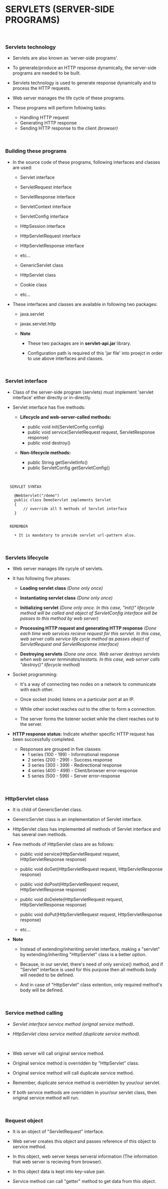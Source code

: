 # **SERVLETS (SERVER-SIDE PROGRAMS)**

<br>

### **Servlets technology**

+ Servlets are also known as 'server-side programs'.

+ To generate/produce an HTTP response dynamically, the server-side programs are needed to be built.

+ Servlets technology is used to generate response dynamically and to process the HTTP requests.

+ Web server manages the life cycle of these programs.

+ These programs will perform following tasks:
  + Handling HTTP request
  + Generating HTTP response
  + Sending HTTP response to the client _(browser)_

<br>

### **Building these programs**

+ In the source code of these programs, following interfaces and classes are used:
  + Servlet interface
  + ServletRequest interface
  + ServletResponse interface  
  + ServletContext interface  
  + ServletConfig interface
  + HttpSession interface
  + HttpServletRequest interface
  + HttpServletResponse interface
  + etc...

  + GenericServlet class
  + HttpServlet class
  + Cookie class
  + etc...

+ These interfaces and classes are available in following two packages:
  + java.servlet
  + javax.servlet.http
  
  + **Note**
    + These two packages are in **servlet-api.jar** library.

    + Configuration path is required of this 'jar file' into proejct in order to use above interfaces and classes.

<br>

### **Servlet interface**

+ Class of the server-side program (servlets) must implement 'servlet interface' either directly or in-directly.

+ Servlet interface has five methods:

  + **Lifecycle and web-server-called methods:**
    + public void init(ServletConfig config)
    + public void service(ServletRequest request, ServletResponse response)
    + public void destroy()

  + **Non-lifecycle methods:**
    + public String getServletInfo()
    + public ServletConfig getServletConfig()

<br>

```
  SERVLET SYNTAX

    @WebServlet("/demo")
    public class DemoServlet implements Servlet
    {
        // override all 5 methods of Servlet interface
    }


  REMEMBER

    • It is mandatory to provide servlet url-pattern also.
```

<br>

### **Servlets lifecycle**

+ Web server manages life cycyle of servlets.

+ It has following five phases:
  
  + **Loading servlet class** _(Done only once)_

  + **Instantiating servlet class** _(Done only once)_

  + **Initializing servlet** _(Done only once. In this case, "init()" lifecycle method will be called and object of ServletConfig interface will be passes to this method by web server)_
  
  + **Processing HTTP request and generating HTTP response** _(Done each time web services recieve request for this servlet. In this case, web server calls service life cycle method as passes obejct of ServletRequest and ServletResponse interface)_
  
  + **Destroying servlets** _(Done one once. Web server destroys servlets when web server terminates/restarts. In this case, web server calls "destroy()" lifecycle method)_

+ Socket programming:
  
  + It's a way of connecting two nodes on a network to communicate with each other.
  
  + Once socket (node) listens on a particular port at an IP.
  
  + While other socket reaches out to the other to form a connection.
  
  + The server forms the listener socket while the client reaches out to the server.

+ **HTTP response status:** Indicate whether specific HTTP request has been successfully completed.

  + Responses are grouped in five classes:
    + 1 series (100 - 199) - Informational response
    + 2 series (200 - 299) - Success response
    + 3 series (300 - 399) - Redirectional response
    + 4 series (400 - 499) - Client/browser error-response
    + 5 series (500 - 599) - Server error-response

<br>

### **HttpServlet class**

+ It is child of GenericServlet class.

+ GenericServlet class is an implementation of Servlet interface.

+ HttpServlet class has implemented all methods of Servlet interface and has several own methods.

+ Few methods of HttpServlet class are as follows:

  + public void service(HttpServletRequest request, HttpServletResponse response)

  + public void doGet(HttpServletRequest request, HttpServletResponse response)

  + public void doPost(HttpServletRequest request, HttpServletResponse response)

  + public void doDelete(HttpServletRequest request, HttpServletResponse response)

  + public void doPut(HttpServletRequest request, HttpServletResponse response)

  + etc...

+ **Note**

  + Instead of extending/inheriting servlet interface, making a "servlet" by extending/inheriting "HttpServlet" class is a better option.

  + Because, in our servlet, there's need of only service() method, and if "Servlet" interface is used for this purpose then all methods body will needed to be defined.

  + And in case of "HttpServlet" class extention, only required method's body will be defined.

<br>

### **Service method calling**

+ _Servlet interface service method (orignal service method)._

+ _HttpServlet class service method (duplicate service method)._

<br>

+ Web server will call original service method.

+ Original service method is overridden by "HttpServlet" class.

+ Original service method will call duplicate service method.

+ Remember, duplicate service method is overridden by your/our servlet.

+ If both service methods are overridden in your/our servlet class, then original service method will run.

<br>

### **Request object**

+ It is an object of "ServletRequest" interface.

+ Web server creates this object and passes reference of this object to service method.

+ In this object, web server keeps serveral information (The information that web server is recieving from browser).

+ In this object data is kept into key-value pair.

+ Service method can call "getter" method to get data from this object.
